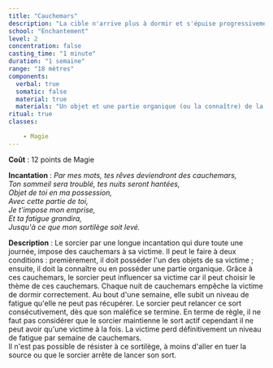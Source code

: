 ```yaml
---
title: "Cauchemars"
description: "La cible n'arrive plus à dormir et s'épuise progressivement."
school: "Enchantement"
level: 2
concentration: false
casting_time: "1 minute"
duration: "1 semaine"
range: "18 mètres"
components:
  verbal: true
  somatic: false
  material: true
  materials: "Un objet et une partie organique (ou la connaître) de la victime"
ritual: true
classes:

    - Magie
---
```

**Coût** : 12 points de Magie  

**Incantation** : *Par mes mots, tes rêves deviendront des cauchemars,*   
*Ton sommeil sera troublé, tes nuits seront hantées,*    
*Objet de toi en ma possession,*   
*Avec cette partie de toi,*    
*Je t'impose mon emprise,*    
*Et ta fatigue grandira,*   
*Jusqu'à ce que mon sortilège soit levé.*    

**Description** : Le sorcier par une longue incantation qui dure toute une journée, impose des cauchemars à sa victime. Il peut le faire à deux conditions : premièrement, il doit posséder l'un des objets de sa victime ; ensuite, il doit la connaître ou en posséder une partie organique. Grâce à ces cauchemars, le sorcier peut influencer sa victime car il peut choisir le thème de ces cauchemars. Chaque nuit de cauchemars empêche la victime de dormir correctement. Au bout d'une semaine, elle subit un niveau de fatigue qu'elle ne peut pas récupérer. Le sorcier peut relancer ce sort consécutivement, dès que son maléfice se termine. En terme de règle, il ne faut pas considérer que le sorcier maintienne le sort actif cependant il ne peut avoir qu'une victime à la fois. La victime perd définitivement un niveau de fatigue par semaine de cauchemars.    
Il n'est pas possible de résister à ce sortilège, à moins d'aller en tuer la source ou que le sorcier arrête de lancer son sort.   

